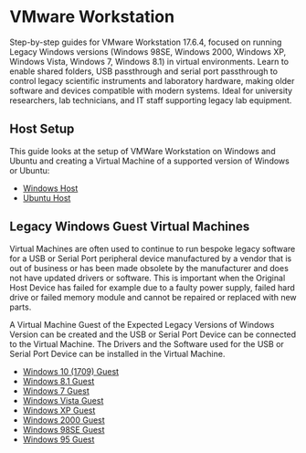 # VMware Workstation 

Step-by-step guides for VMware Workstation 17.6.4, focused on running Legacy Windows versions (Windows 98SE, Windows 2000, Windows XP, Windows Vista, Windows 7, Windows 8.1) in virtual environments. Learn to enable shared folders, USB passthrough and serial port passthrough to control legacy scientific instruments and laboratory hardware, making older software and devices compatible with modern systems. Ideal for university researchers, lab technicians, and IT staff supporting legacy lab equipment.

## Host Setup

This guide looks at the setup of VMWare Workstation on Windows and Ubuntu and creating a Virtual Machine of a supported version of Windows or Ubuntu:

* [Windows Host](./windows-host/readme.md)
* [Ubuntu Host](./ubuntu-host/readme.md)

## Legacy Windows Guest Virtual Machines

Virtual Machines are often used to continue to run bespoke legacy software for a USB or Serial Port peripheral device manufactured by a vendor that is out of business or has been made obsolete by the manufacturer and does not have updated drivers or software. This is important when the Original Host Device has failed for example due to a faulty power supply, failed hard drive or failed memory module and cannot be repaired or replaced with new parts. 

A Virtual Machine Guest of the Expected Legacy Versions of Windows Version can be created and the USB or Serial Port Device can be connected to the Virtual Machine. The Drivers and the Software used for the USB or Serial Port Device can be installed in the Virtual Machine.

* [Windows 10 (1709) Guest](./windows-1709-guest/readme.md)
* [Windows 8.1 Guest](./windows-81-guest/readme.md)
* [Windows 7 Guest](./windows-7-guest/readme.md)
* [Windows Vista Guest](./windows-vista-guest/readme.md)
* [Windows XP Guest](./windows-xp-guest/readme.md)
* [Windows 2000 Guest](./windows-2000-guest/readme.md)
* [Windows 98SE Guest](./windows-98SE-guest/readme.md)
* [Windows 95 Guest](./windows-95-guest/readme.md)
